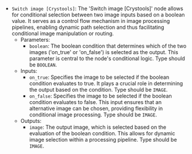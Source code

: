 - `Switch image [Crystools]`: The 'Switch image [Crystools]' node allows for conditional selection between two image inputs based on a boolean value. It serves as a control flow mechanism in image processing pipelines, enabling dynamic path selection and thus facilitating conditional image manipulation or routing.
    - Parameters:
        - `boolean`: The boolean condition that determines which of the two images ('on_true' or 'on_false') is selected as the output. This parameter is central to the node's conditional logic. Type should be `BOOLEAN`.
    - Inputs:
        - `on_true`: Specifies the image to be selected if the boolean condition evaluates to true. It plays a crucial role in determining the output based on the condition. Type should be `IMAGE`.
        - `on_false`: Specifies the image to be selected if the boolean condition evaluates to false. This input ensures that an alternative image can be chosen, providing flexibility in conditional image processing. Type should be `IMAGE`.
    - Outputs:
        - `image`: The output image, which is selected based on the evaluation of the boolean condition. This allows for dynamic image selection within a processing pipeline. Type should be `IMAGE`.
